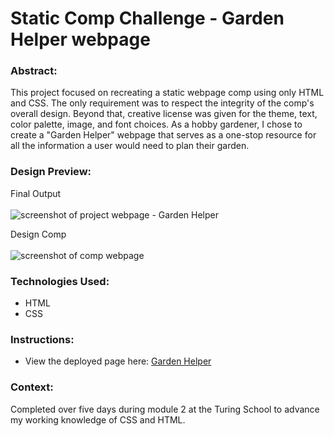# Static Comp Challenge - Garden Helper webpage

### Abstract:
This project focused on recreating a static webpage comp using only HTML and CSS. The only requirement was to respect the integrity of the comp's overall design. Beyond that, creative license was given for the theme, text, color palette, image, and font choices. As a hobby gardener, I chose to create a "Garden Helper" webpage that serves as a one-stop resource for all the information a user would need to plan their garden.

### Design Preview:
Final Output<br><br>
![screenshot of project webpage - Garden Helper](https://user-images.githubusercontent.com/121128718/230798695-bf98a19f-1fbd-4a71-be5e-de7b5555ecac.png)

Design Comp<br><br>
![screenshot of comp webpage](https://user-images.githubusercontent.com/121128718/230798291-89488210-4aa3-4c95-bc71-097ca4b0e0ad.png)

### Technologies Used:
- HTML
- CSS

### Instructions:
- View the deployed page here: [Garden Helper](https://tialaaa.github.io/static-comp-challenge/)

### Context:
Completed over five days during module 2 at the Turing School to advance my working knowledge of CSS and HTML.
